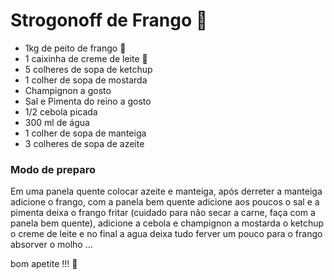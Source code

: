 # Strogonoff de Frango :chicken:

- 1kg de peito de frango :chicken:
- 1 caixinha de creme de leite :milk_glass:
- 5 colheres de sopa de ketchup 
- 1 colher de sopa de mostarda
- Champignon a gosto
- Sal e Pimenta do reino a gosto
- 1/2 cebola picada
- 300 ml de água
- 1 colher de sopa de manteiga 
- 3 colheres de sopa de azeite 



### Modo de preparo

Em uma panela quente colocar azeite e manteiga, após derreter a manteiga  adicione o frango,  com a panela bem quente adicione aos poucos o sal e a pimenta deixa o frango fritar (cuidado para não secar a carne, faça com a panela bem quente), adicione a cebola e champignon a mostarda o ketchup o creme de leite e no final a agua deixa tudo ferver um pouco para o frango absorver o molho ... 



bom apetite !!! :wave:

